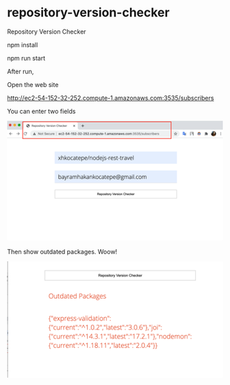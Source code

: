# repository-version-checker
Repository Version Checker

npm install

npm run start

After run,

Open the web site

http://ec2-54-152-32-252.compute-1.amazonaws.com:3535/subscribers

You can enter two fields

<img src = 'public/intropage.png' width=600px width=400px >


Then show outdated packages. Woow!


<img src = 'public/output.png' width=600px width=400px >
